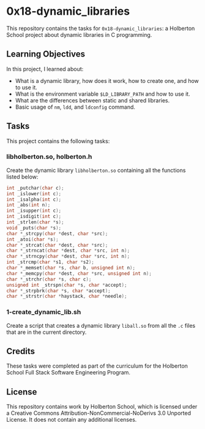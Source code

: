 # 0x18-dynamic_libraries

This repository contains the tasks for `0x18-dynamic_libraries`: a Holberton School project about dynamic libraries in C programming.

## Learning Objectives

In this project, I learned about:

- What is a dynamic library, how does it work, how to create one, and how to use it.
- What is the environment variable `$LD_LIBRARY_PATH` and how to use it.
- What are the differences between static and shared libraries.
- Basic usage of `nm`, `ldd`, and `ldconfig` command.

## Tasks

This project contains the following tasks:

### libholberton.so, holberton.h

Create the dynamic library `libholberton.so` containing all the functions listed below:

```c
int _putchar(char c);
int _islower(int c);
int _isalpha(int c);
int _abs(int n);
int _isupper(int c);
int _isdigit(int c);
int _strlen(char *s);
void _puts(char *s);
char *_strcpy(char *dest, char *src);
int _atoi(char *s);
char *_strcat(char *dest, char *src);
char *_strncat(char *dest, char *src, int n);
char *_strncpy(char *dest, char *src, int n);
int _strcmp(char *s1, char *s2);
char *_memset(char *s, char b, unsigned int n);
char *_memcpy(char *dest, char *src, unsigned int n);
char *_strchr(char *s, char c);
unsigned int _strspn(char *s, char *accept);
char *_strpbrk(char *s, char *accept);
char *_strstr(char *haystack, char *needle);
```

### 1-create_dynamic_lib.sh

Create a script that creates a dynamic library `liball.so` from all the `.c` files that are in the current directory.

## Credits

These tasks were completed as part of the curriculum for the Holberton School Full Stack Software Engineering Program.

## License

This repository contains work by Holberton School, which is licensed under a Creative Commons Attribution-NonCommercial-NoDerivs 3.0 Unported License. It does not contain any additional licenses.
